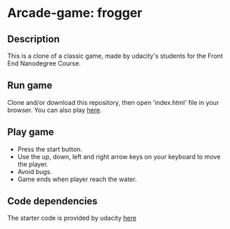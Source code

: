 Arcade-game: frogger
===============================

## Description

This is a clone of a classic game, made by udacity's students for the Front End Nanodegree Course.

## Run game

Clone and/or download this repository, then open 'index.html' file in your browser. You can also play [here](https://frozziale.github.io/Arcade-game-Frogger/).

## Play game

- Press the start button.
- Use the up, down, left and right arrow keys on your keyboard to move the player.
- Avoid bugs.
- Game ends when player reach the water.

## Code dependencies

The starter code is provided by udacity [here](https://github.com/udacity/frontend-nanodegree-arcade-game)